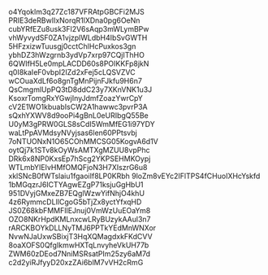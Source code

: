 o4Yqoklm3q27Zc187VFRAtpGBCFi2MJS
PRIE3deRBwIIxNorqR1lXDna0pg6OeNn
cubYRfEZu8usk3Fl2V6sAqp3mWLymBPw
vhWyvydSF0ZA1vjzplWLdbH4IbSvGWTH
5HFzxizwTuusgj0cctChlHcPuxkos3gn
ybhDZ3hWzgrnb3ydVp7xrp97CQjIThHO
6QWIfH5Le0mpLACDD60s8POIKKFp8jkN
q0I8kaIeF0vbpI2IZd2xFej5cLQSVZVC
wCOuaXdLf6o8gnTgMnPijnFJkfu9H6n7
QsCmgmlUpPQ3tD8ddC23y7XKnVNK1u3J
KsoxrTomgRxYGwjInyJdmfZoazYwrCpY
cV2E1WO1kbuabIsCW2A1hawwc3pvrP3A
sQxhYXWV8d9ooPi4gBnL0eURIbgQ55Be
U0yM3gPRW0GLS8sCdI5WmMfEG1i97YDY
waLtPpAVMdsyNVyjsas6len60PPtsvbj
7oNTUONxN1O65COhMMCSG05KogvA6d1V
oytQj7k1STv8kOyWsAMTXgMZUU8vpPhc
DRk6x8NP0KxsEp7hScg2YKPSEHMKOypj
WTLmbYIEIvHMfOMQFjoN3H7XIszrG6u8
xklSNcB0fWTslaiu1fgaoiIf8LP0KRbh
9loZm8vEYc2IFlTPS4fCHuoIXHcYskfd
1bMGqzrJ6ICTYAgwEZgP71ksjuGgHbU1
951DVyjGMxeZB7EQglWzwYifNhjO4khU
4z6RymmcDLIlCgoG5bTjZx8yctYfxqHD
JS0Z68kbFMMFIlEJnuj0VmWzUuEOaYm8
OZO8NKrHpdKMLnxcwLRyBUzykAAul3n7
rARCKBOYkDLLNyTMJ6PPTkYEdMnWNXor
NvwNJaUxwSBixjT3HqXQMagdxkFKdCVV
8oaXOFS0QfgIkmwHXTqLnvyheVkUH77b
ZWM60zDEod7NniMSRsatPIm25zy6aM7d
c2d2yiRJfyyD20xzZAi6blM7vVH2cRmG
